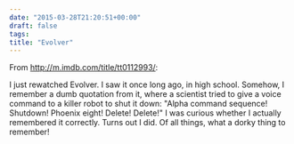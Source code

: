 ```yaml
---
date: "2015-03-28T21:20:51+00:00"
draft: false
tags: 
title: "Evolver"
---
```

From http://m.imdb.com/title/tt0112993/:

I just rewatched Evolver. I saw it once long ago, in high school. Somehow, I remember a dumb quotation from it, where a scientist tried to give a voice command to a killer robot to shut it down: "Alpha command sequence! Shutdown! Phoenix eight! Delete! Delete!" I was curious whether I actually remembered it correctly. Turns out I did. Of all things, what a dorky thing to remember!

